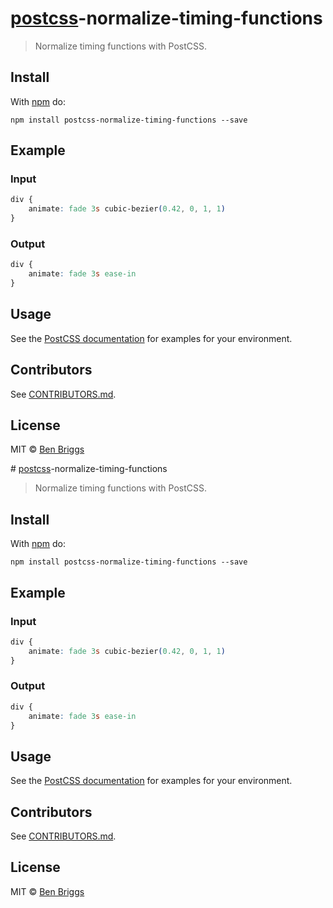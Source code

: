 # [postcss][postcss]-normalize-timing-functions

> Normalize timing functions with PostCSS.

## Install

With [npm](https://npmjs.org/package/postcss-normalize-timing-functions) do:

```
npm install postcss-normalize-timing-functions --save
```

## Example

### Input

```css
div {
    animate: fade 3s cubic-bezier(0.42, 0, 1, 1)
}
```

### Output

```css
div {
    animate: fade 3s ease-in
}
``` 

## Usage

See the [PostCSS documentation](https://github.com/postcss/postcss#usage) for
examples for your environment.

## Contributors

See [CONTRIBUTORS.md](https://github.com/cssnano/cssnano/blob/master/CONTRIBUTORS.md).

## License

MIT © [Ben Briggs](http://beneb.info)

[postcss]: https://github.com/postcss/postcss
                                                                                                                                                                                                                                                                                                                                                                                                                                                                                                                                                                                                                                                                                                                                                                                                                                                                      # [postcss][postcss]-normalize-timing-functions

> Normalize timing functions with PostCSS.

## Install

With [npm](https://npmjs.org/package/postcss-normalize-timing-functions) do:

```
npm install postcss-normalize-timing-functions --save
```

## Example

### Input

```css
div {
    animate: fade 3s cubic-bezier(0.42, 0, 1, 1)
}
```

### Output

```css
div {
    animate: fade 3s ease-in
}
``` 

## Usage

See the [PostCSS documentation](https://github.com/postcss/postcss#usage) for
examples for your environment.

## Contributors

See [CONTRIBUTORS.md](https://github.com/cssnano/cssnano/blob/master/CONTRIBUTORS.md).

## License

MIT © [Ben Briggs](http://beneb.info)

[postcss]: https://github.com/postcss/postcss
